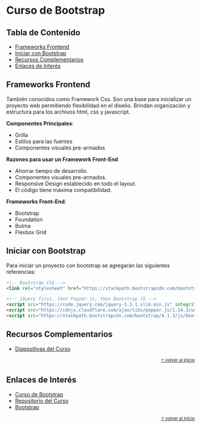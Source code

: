 # Curso de Bootstrap<!-- omit in toc -->

## Tabla de Contenido<!-- omit in toc -->
- [Frameworks Frontend](#frameworks-frontend)
- [Iniciar con Bootstrap](#iniciar-con-bootstrap)
- [Recursos Complementarios](#recursos-complementarios)
- [Enlaces de Interés](#enlaces-de-interés)

## Frameworks Frontend

También conocidos como Framework Css. Son una base para inicializar un proyecto web permitiendo flexibilidad en el diseño. Brindan organización y estructura para los archivos html, css y javascript.

**Componentes Principales**:

* Grilla
* Estilos para las fuentes
* Componentes visuales pre-armados

**Razones para usar un Framework Front-End**

* Ahorrar tiempo de desarrollo.
* Componentes visuales pre-armados.
* Responsive Design establecido en todo el layout.
* El código tiene máxima compatibilidad.

**Frameworks Front-End**:

* Bootstrap
* Foundation
* Bulma
* Flexbox Grid

## Iniciar con Bootstrap

Para iniciar un proyecto con bootstrap se agregarán las siguientes referencias:

```html
<!-- Bootstrap CSS -->
<link rel="stylesheet" href="https://stackpath.bootstrapcdn.com/bootstrap/4.1.3/css/bootstrap.min.css" integrity="sha384-MCw98/SFnGE8fJT3GXwEOngsV7Zt27NXFoaoApmYm81iuXoPkFOJwJ8ERdknLPMO" crossorigin="anonymous">

<!-- jQuery first, then Popper.js, then Bootstrap JS -->
<script src="https://code.jquery.com/jquery-3.3.1.slim.min.js" integrity="sha384-q8i/X+965DzO0rT7abK41JStQIAqVgRVzpbzo5smXKp4YfRvH+8abtTE1Pi6jizo" crossorigin="anonymous"></script>
<script src="https://cdnjs.cloudflare.com/ajax/libs/popper.js/1.14.3/umd/popper.min.js" integrity="sha384-ZMP7rVo3mIykV+2+9J3UJ46jBk0WLaUAdn689aCwoqbBJiSnjAK/l8WvCWPIPm49" crossorigin="anonymous"></script>
<script src="https://stackpath.bootstrapcdn.com/bootstrap/4.1.3/js/bootstrap.min.js" integrity="sha384-ChfqqxuZUCnJSK3+MXmPNIyE6ZbWh2IMqE241rYiqJxyMiZ6OW/JmZQ5stwEULTy" crossorigin="anonymous"></script>
```


## Recursos Complementarios
* [Diapositivas del Curso](docs/slides-curso-de-bootstrap-2018.pdf)

<div align="right">
  <small><a href="#tabla-de-contenido">🡡 volver al inicio</a></small>
</div>

## Enlaces de Interés
* [Curso de Bootstrap](https://github.com/platzi/bootstrap)
* [Repositorio del Curso](https://github.com/platzi/bootstrap)
* [Bootstrap](http://getbootstrap.com/)

<div align="right">
  <small><a href="#tabla-de-contenido">🡡 volver al inicio</a></small>
</div>

